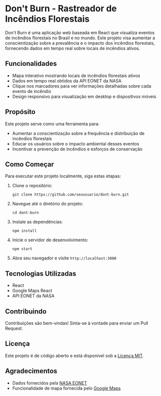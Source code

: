 # Don't Burn - Rastreador de Incêndios Florestais

Don't Burn é uma aplicação web baseada em React que visualiza eventos de incêndios florestais no Brasil e no mundo. Este projeto visa aumentar a conscientização sobre a prevalência e o impacto dos incêndios florestais, fornecendo dados em tempo real sobre locais de incêndios ativos.

## Funcionalidades

- Mapa interativo mostrando locais de incêndios florestais ativos
- Dados em tempo real obtidos da API EONET da NASA
- Clique nos marcadores para ver informações detalhadas sobre cada evento de incêndio
- Design responsivo para visualização em desktop e dispositivos móveis

## Propósito

Este projeto serve como uma ferramenta para:
- Aumentar a conscientização sobre a frequência e distribuição de incêndios florestais
- Educar os usuários sobre o impacto ambiental desses eventos
- Incentivar a prevenção de incêndios e esforços de conservação

## Como Começar

Para executar este projeto localmente, siga estas etapas:

1. Clone o repositório:
   ```
   git clone https://github.com/seuusuario/dont-burn.git
   ```

2. Navegue até o diretório do projeto:
   ```
   cd dont-burn
   ```

3. Instale as dependências:
   ```
   npm install
   ```

4. Inicie o servidor de desenvolvimento:
   ```
   npm start
   ```

5. Abra seu navegador e visite `http://localhost:3000`

## Tecnologias Utilizadas

- React
- Google Maps React
- API EONET da NASA

## Contribuindo

Contribuições são bem-vindas! Sinta-se à vontade para enviar um Pull Request.

## Licença

Este projeto é de código aberto e está disponível sob a [Licença MIT](LICENSE).

## Agradecimentos

- Dados fornecidos pela [NASA EONET](https://eonet.gsfc.nasa.gov/)
- Funcionalidade de mapa fornecida pelo [Google Maps](https://developers.google.com/maps)
